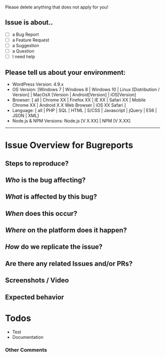 Please delete anything that does not apply for you!

## Issue is about..
  - [ ] a Bug Report
  - [ ] a Feature Request
  - [ ] a Suggestion
  - [ ] a Question
  - [ ] I need help

## Please tell us about your environment:

  - WordPress Version: 4.9.x
  - OS Version: [Windows 7 | Windows 8 | Windows 10 | Linux [Distribution / Version] | MacOsX [Version | Android[Version] | iOS[Version]
  - Browser: [ all | Chrome XX | Firefox XX | IE XX | Safari XX | Mobile Chrome XX | Android X.X Web Browser | iOS XX Safari ]
  - Language: [ all | PHP | SQL | HTML | S/CSS | Javascript | jQuery | ES6 | JSON | XML]
  - Node.js & NPM Versions: Node.js [V X.XX] | NPM [V X.XX]


---

# Issue Overview for Bugreports

## Steps to reproduce?

## *Who* is the bug affecting?

## *What* is affected by this bug?

## *When* does this occur?

## *Where* on the platform does it happen?

## *How* do we replicate the issue?

## Are there any related Issues and/or PRs?

## Screenshots / Video

## Expected behavior

# Todos

 * Test
 * Documentation



### Other Comments
